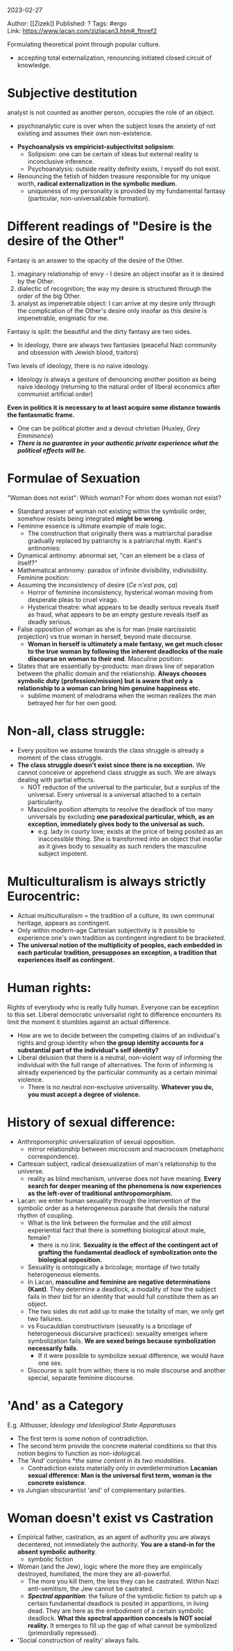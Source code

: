 2023-02-27

Author: [[Zizek]]
Published: ?
Tags: #ergo  
Link: https://www.lacan.com/zizlacan3.htm#_ftnref2

Formulating theoretical point through popular culture.
* accepting total externalization, renouncing initiated closed circuit of knowledge.

# Subjective destitution 
analyst is not counted as another person, occupies the role of an object.
* psychoanalytic cure is over when the subject loses the anxiety of not existing and assumes their own non-existence.
- **Psychoanalysis vs empiricist-subjectivitst solipsism**:
	- Solipsism: one can be certain of ideas but external reality is inconclusive inference.
	- Psychoanalysis: outside reality definity exists, I myself do not exist.
- Renouncing the fetish of hidden treasure responsible for my unique worth, **radical externalization in the symbolic medium**.
	- uniqueness of my personality is provided by my fundamental fantasy (particular, non-universalizable formation).

# Different readings of "Desire is the desire of the Other"
Fantasy is an answer to the opacity of the desire of the Other. 
1. imaginary relationship of envy - I desire an object insofar as it is desired by the Other.
2. dialectic of recognition; the way my desire is structured through the order of the big Other.
3. analyst as impenetrable object: I can arrive at my desire only through the complication of the Other's desire only insofar as this desire is impenetrable, enigmatic for me.

Fantasy is split: the beautiful and the dirty fantasy are two sides.
- In ideology, there are always two fantasies (peaceful Nazi community and obsession with Jewish blood, traitors)

Two levels of ideology, there is no naive ideology.
- Ideology is always a gesture of denouncing another position as being naive ideology (returning to the natural order of liberal economics after communist artificial order)

**Even in politics it is necessary to at least acquire some distance towards the fantasmatic frame.**
- One can be political plotter and a devout christian (Huxley, *Grey Emminence*)
- ***There is no guarantee in your authentic private experience what the political effects will be.***

# Formulae of Sexuation
"Woman does not exist": Which woman? For whom does woman not exist?
- Standard answer of woman not existing within the symbolic order, somehow resists being integrated **might be wrong**.
- Feminine essence is ultimate example of male logic.
	- The construction that originally there was a matriarchal paradise gradually replaced by patriarchy is a patriarchal myth.
Kant's antinomies:
- Dynamical antinomy: abnormal set, "can an element be a class of itself?"
- Mathematical antinomy: paradox of infinite divisibility, indivisibility.
Feminine position:
- Assuming the inconsistency of desire (*Ce n'est pas, ça*)
	- Horror of feminine inconsistency, hysterical woman moving from desperate pleas to cruel virago.
	- Hysterical theatre: what appears to be deadly serious reveals itself as fraud, what appears to be an empty gesture reveals itself as deadly serious.
- False opposition of woman as she is for man (male narcissistic projection) vs true woman in herself, beyond male discourse.
	- **Woman in herself is ultimately a male fantasy, we get much closer to the true woman by following the inherent deadlocks of the male discourse on woman to their end**.
Masculine position:
- States that are essentially by-products: man draws line of separation between the phallic domain and the relationship. **Always chooses symbolic duty (profession/mission) but is aware that only a relationship to a woman can bring him genuine happiness etc.**
	- sublime moment of melodrama when the woman realizes the man betrayed her for her own good.

# Non-all, class struggle:
- Every position we assume towards the class struggle is already a moment of the class struggle.
- **The class struggle doesn't exist since there is no exception.** We cannot conceive or apprehend class struggle as such. We are always dealing with partial effects.
	- NOT reducton of the universal to the particular, but a surplus of the universal. Every universal is a universal attached to a certain particularity.
	- Masculine position attempts to resolve the deadlock of too many universals by excluding **one paradoxical particular, which, as an exception, immediately gives body to the universal as such.**
		- e.g. lady in courty love; exists at the price of being posited as an inaccessible thing. She is transformed into an object that insofar as it gives body to sexuality as such renders the masculine subject impotent.


# Multiculturalism is always strictly Eurocentric:
- Actual multiculturalism = the tradition of a culture, its own communal heritage, appears as contingent.
- Only within modern-age Cartesian subjectivity is it possible to experience one's own tradition as contingent ingredient to be bracketed.
- **The universal notion of the multiplicity of peoples, each embedded in each particular tradition, presupposes an exception, a tradition that experiences itself as contingent.**

# Human rights: 
Rights of everybody who is really fully human. Everyone can be exception to this set.
Liberal democratic universalist right to difference encounters its limit the moment it stumbles against an actual difference.
- How are we to decide between the competing claims of an individual's rights and group identity when **the group identity accounts for a substantial part of the individual's self identity?**
- Liberal delusion that there is a neutral, non-violent way of informing the individual with the full range of alternatives. The form of informing is already experienced by the particular community as a certain minimal violence.
	- There is no neutral non-exclusive universality. **Whatever you do, you must accept a degree of violence.**

# History of sexual difference:
- Anthropomorphic universalization of sexual opposition.
	- mirror relationship between microcosm and macrocosm (metaphoric correspondence).
- Cartesian subject, radical desexualization of man's relationship to the universe.
	- reality as blind mechanism, universe does not have meaning. **Every search for deeper meaning of the phenomena is now experiences as the left-over of traditional anthropomorphism.**
- Lacan: we enter human sexuality through the intervention of the symbolic order as a heterogeneous parasite that derails the natural rhythm of coupling.
	- What is the link between the formulae and the still almost experiential fact that there is something biological about male, female?
		- there is no link. **Sexuality is the effect of the contingent act of grafting the fundamental deadlock of symbolization onto the biological opposition.**
	- Sexuality is ontologically a bricolage; montage of two totally heterogeneous elements.
	- In Lacan, **masculine and feminine are negative determinations (Kant)**. They determine a deadlock, a modality of how the subject fails in their bid for an identity that would full constitute them as an object.
	- The two sides do not add up to make the totality of man, we only get two failures.
	- vs Foucauldian constructivism (seuxality is a bricolage of heterogeneous discursive practices): sexuality emerges where symbolization fails. **We are sexed beings because symbolization necessarily fails**.
		- If it were possible to symbolize sexual difference, we would have one sex.
	- Discourse is split from within; there is no male discourse and another special, separate feminine discourse.

# 'And' as a Category
E.g. Althusser, *Ideology and Ideological State Apparatuses*
- The first term is some notion of contradiction.
- The second term provide the concrete material conditions so that this notion begins to function as non-idological.
- The 'And' conjoins **the same content in its two modalities*.
	- Contradiction exists materially only in overdetermination
**Lacanian sexual dfference: Man is the universal first term, woman is the concrete existence**.
- vs Jungian obscurantist 'and' of complementary polarities.

# Woman doesn't exist vs Castration
- Empirical father, castration, as an agent of authority you are always decentered, not immediately the authority. **You are a stand-in for the absent symbolic authority**.
	- symbolic fiction
- Woman (and the Jew), logic where the more they are empirically destroyed, humiliated, the more they are all-powerful.
	- The more you kill them, the less they can be castrated. Within Nazi anti-semitism, the Jew cannot be castrated.
	- ***Spectral apparition***: the failure of the symbolic fiction to patch up a certain fundamental deadlock is posited in apparitions, in living dead. They are here as the embodiment of a certain symbolic deadlock.
**What this spectral apparition conceals is NOT social reality.** It emerges to fill up the gap of what cannot be symbolized (primordially repressed).
- 'Social construction of reality' always fails.